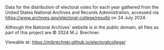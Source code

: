 Data for the distribution of electoral votes for each year gathered from the United States National Archives and Records Administration, accessed via https://www.archives.gov/electoral-college/results on 24 July 2024.

Although the National Archives' website is in the public domain, all files as part of this project are © 2024 M.J. Brechner.

Viewable at: https://mjbrechner.github.io/electoralcollege/
